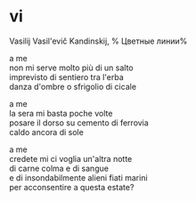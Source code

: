 # vi

Vasilij Vasil'evič Kandinskij, %
Цветные линии%

a me  
non mi serve molto più di un salto  
imprevisto di sentiero tra l'erba  
danza d'ombre o sfrigolio di cicale

a me  
la sera mi basta poche volte  
posare il dorso su cemento di ferrovia  
caldo ancora di sole

a me  
credete mi ci voglia un'altra notte  
di carne colma e di sangue  
e di insondabilmente alieni fiati marini  
per acconsentire a questa estate?
